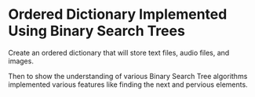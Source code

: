 # Ordered Dictionary Implemented Using Binary Search Trees

Create an ordered dictionary that will store text files, audio files, and images.

Then to show the understanding of various Binary Search Tree algorithms implemented various features like finding the next and pervious elements.
